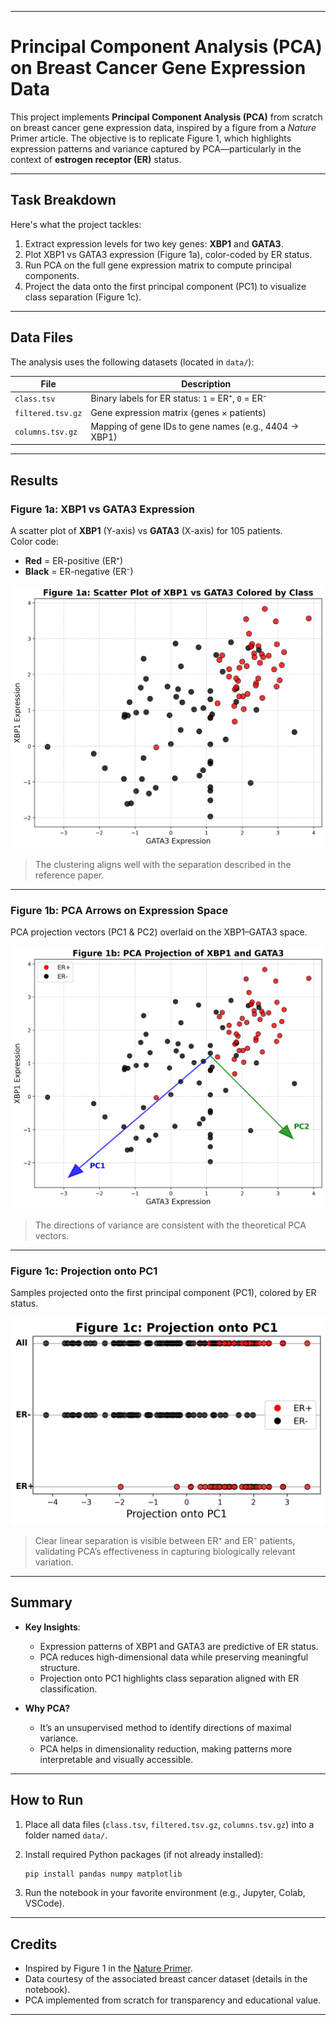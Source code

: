 
---

# Principal Component Analysis (PCA) on Breast Cancer Gene Expression Data

This project implements **Principal Component Analysis (PCA)** from scratch on breast cancer gene expression data, inspired by a figure from a *Nature* Primer article. The objective is to replicate Figure 1, which highlights expression patterns and variance captured by PCA—particularly in the context of **estrogen receptor (ER)** status.

---

## Task Breakdown

Here's what the project tackles:

1. Extract expression levels for two key genes: **XBP1** and **GATA3**.
2. Plot XBP1 vs GATA3 expression (Figure 1a), color-coded by ER status.
3. Run PCA on the full gene expression matrix to compute principal components.
4. Project the data onto the first principal component (PC1) to visualize class separation (Figure 1c).

---

## Data Files

The analysis uses the following datasets (located in `data/`):

| File | Description |
|------|-------------|
| `class.tsv` | Binary labels for ER status: `1` = ER⁺, `0` = ER⁻ |
| `filtered.tsv.gz` | Gene expression matrix (genes × patients) |
| `columns.tsv.gz` | Mapping of gene IDs to gene names (e.g., 4404 → XBP1) |

---

## Results

### Figure 1a: XBP1 vs GATA3 Expression

A scatter plot of **XBP1** (Y-axis) vs **GATA3** (X-axis) for 105 patients.  
Color code:  
- **Red** = ER-positive (ER⁺)  
- **Black** = ER-negative (ER⁻)

![Figure 1a](figure_1a_scatter_plot_improved.png)

> The clustering aligns well with the separation described in the reference paper.

---

### Figure 1b: PCA Arrows on Expression Space

PCA projection vectors (PC1 & PC2) overlaid on the XBP1–GATA3 space.

![Figure 1b](figure_1b_pca_projection_arrows_improved.png)

> The directions of variance are consistent with the theoretical PCA vectors.

---

### Figure 1c: Projection onto PC1

Samples projected onto the first principal component (PC1), colored by ER status.

![Figure 1c](figure_1c_projection_pc1_combined.png)

> Clear linear separation is visible between ER⁺ and ER⁻ patients, validating PCA’s effectiveness in capturing biologically relevant variation.

---

## Summary

- **Key Insights**:
  - Expression patterns of XBP1 and GATA3 are predictive of ER status.
  - PCA reduces high-dimensional data while preserving meaningful structure.
  - Projection onto PC1 highlights class separation aligned with ER classification.

- **Why PCA?**
  - It’s an unsupervised method to identify directions of maximal variance.
  - PCA helps in dimensionality reduction, making patterns more interpretable and visually accessible.

---

## How to Run

1. Place all data files (`class.tsv`, `filtered.tsv.gz`, `columns.tsv.gz`) into a folder named `data/`.
2. Install required Python packages (if not already installed):

   ```bash
   pip install pandas numpy matplotlib
   ```

3. Run the notebook in your favorite environment (e.g., Jupyter, Colab, VSCode).

---

## Credits

- Inspired by Figure 1 in the [Nature Primer](https://www.nature.com/articles/nbt0308-303).
- Data courtesy of the associated breast cancer dataset (details in the notebook).
- PCA implemented from scratch for transparency and educational value.

---

